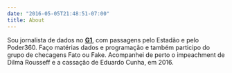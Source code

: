 ```yaml
---
date: "2016-05-05T21:48:51-07:00"
title: About
---
```


Sou jornalista de dados no [**G1**](https://g1.globo.com), com passagens pelo Estadão e pelo Poder360. Faço matérias dados e programação e também participo do grupo de checagens Fato ou Fake. Acompanhei de perto o impeachment de Dilma Rousseff e a cassação de Eduardo Cunha, em 2016.
